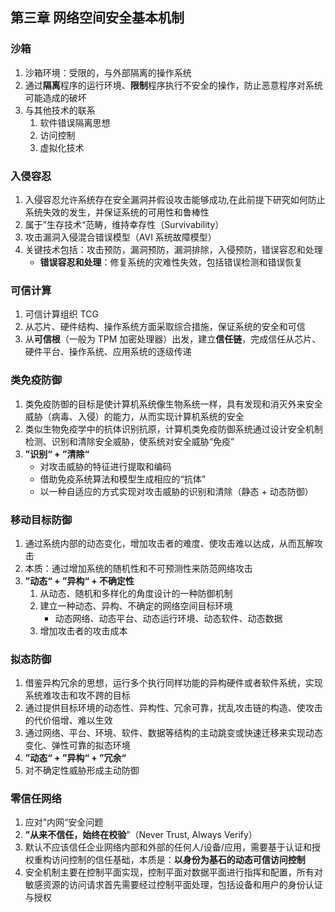 ## 第三章 网络空间安全基本机制

### 沙箱

1. 沙箱环境：受限的，与外部隔离的操作系统
2. 通过**隔离**程序的运行环境、**限制**程序执行不安全的操作，防止恶意程序对系统可能造成的破坏
3. 与其他技术的联系
   1. 软件错误隔离思想
   2. 访问控制
   3. 虚拟化技术

### 入侵容忍

1. 入侵容忍允许系统存在安全漏洞并假设攻击能够成功,在此前提下研究如何防止系统失效的发生，并保证系统的可用性和鲁棒性
2. 属于”生存技术“范畴，维持幸存性（Survivability）
3. 攻击漏洞入侵混合错误模型（AVI 系统故障模型）
4. 关键技术包括：攻击预防，漏洞预防，漏洞排除，入侵预防，错误容忍和处理
   - **错误容忍和处理**：修复系统的灾难性失效，包括错误检测和错误恢复

### 可信计算

1. 可信计算组织 TCG
2. 从芯片、硬件结构、操作系统方面采取综合措施，保证系统的安全和可信
3. 从**可信根**（一般为 TPM 加密处理器）出发，建立**信任链**，完成信任从芯片、硬件平台、操作系统、应用系统的逐级传递

### 类免疫防御

1. 类免疫防御的目标是使计算机系统像生物系统一样，具有发现和消灭外来安全威胁（病毒、入侵）的能力，从而实现计算机系统的安全
2. 类似生物免疫学中的抗体识别抗原，计算机类免疫防御系统通过设计安全机制检测、识别和清除安全威胁，使系统对安全威胁“免疫”
3. **”识别“ + ”清除“**
   - 对攻击威胁的特征进行提取和编码
   - 借助免疫系统算法和模型生成相应的“抗体”
   - 以一种自适应的方式实现对攻击威胁的识别和清除（静态 + 动态防御）

### 移动目标防御

1. 通过系统内部的动态变化，增加攻击者的难度、使攻击难以达成，从而瓦解攻击
2. 本质：通过增加系统的随机性和不可预测性来防范网络攻击
3. **”动态“ + ”异构“ + 不确定性**
   1. 从动态、随机和多样化的角度设计的一种防御机制
   2. 建立一种动态、异构、不确定的网络空间目标环境
      - 动态网络、动态平台、动态运行环境、动态软件、动态数据
   3. 增加攻击者的攻击成本

### 拟态防御

1. 借鉴异构冗余的思想，运行多个执行同样功能的异构硬件或者软件系统，实现系统难攻击和攻不跨的目标
2. 通过提供目标环境的动态性、异构性、冗余可靠，扰乱攻击链的构造、使攻击的代价倍增、难以生效
3. 通过网络、平台、环境、软件、数据等结构的主动跳变或快速迁移来实现动态变化、弹性可靠的拟态环境
4. **”动态“ + ”异构“ + ”冗余“**
5. 对不确定性威胁形成主动防御

### 零信任网络

1. 应对”内网“安全问题
2. **”从来不信任，始终在校验**”（Never Trust, Always Verify）
3. 默认不应该信任企业网络内部和外部的任何人/设备/应用，需要基于认证和授权重构访问控制的信任基础，本质是：**以身份为基石的动态可信访问控制**
4. 安全机制主要在控制平面实现，控制平面对数据平面进行指挥和配置，所有对敏感资源的访问请求首先需要经过控制平面处理，包括设备和用户的身份认证与授权

